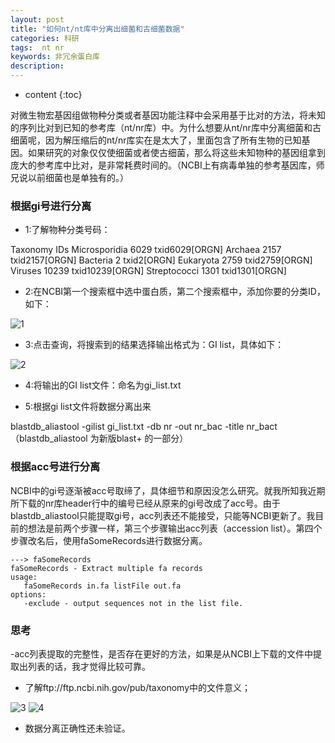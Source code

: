 ```yaml
---
layout: post
title: "如何nt/nt库中分离出细菌和古细菌数据"
categories: 科研
tags:  nt nr 
keywords: 非冗余蛋白库
description: 
---
```


* content
{:toc}


对微生物宏基因组做物种分类或者基因功能注释中会采用基于比对的方法，将未知的序列比对到已知的参考库（nt/nr库）中。为什么想要从nt/nr库中分离细菌和古细菌呢，因为解压缩后的nt/nr库实在是太大了，里面包含了所有生物的已知基因。如果研究的对象仅仅使细菌或者使古细菌，那么将这些未知物种的基因组拿到庞大的参考库中比对，是非常耗费时间的。（NCBI上有病毒单独的参考基因库，师兄说以前细菌也是单独有的。）






### 根据gi号进行分离

- 1:了解物种分类号码：

Taxonomy IDs
Microsporidia 6029  txid6029[ORGN]
Archaea 2157  txid2157[ORGN]
Bacteria 2  txid2[ORGN]
Eukaryota 2759  txid2759[ORGN]
Viruses 10239  txid10239[ORGN]
Streptococci 1301  txid1301[ORGN]

- 2:在NCBI第一个搜索框中选中蛋白质，第二个搜索框中，添加你要的分类ID，如下：

![1](http://o7zaxp1i2.bkt.clouddn.com/b780c19f-deca-45e2-8f1d-4cc79d27192b.png)


- 3:点击查询，将搜索到的结果选择输出格式为：GI list，具体如下：

![2](http://o7zaxp1i2.bkt.clouddn.com/1f00b368-9240-4539-8bdb-577cee6d5e0d.png)

- 4:将输出的GI list文件：命名为gi_list.txt

- 5:根据gi list文件将数据分离出来

blastdb_aliastool -gilist gi_list.txt -db nr -out nr_bac -title nr_bact
（blastdb_aliastool 为新版blast+ 的一部分）

### 根据acc号进行分离

NCBI中的gi号逐渐被acc号取缔了，具体细节和原因没怎么研究。就我所知我近期所下载的nr库header行中的编号已经从原来的gi号改成了acc号。由于blastdb_aliastool只能提取gi号，acc列表还不能接受，只能等NCBI更新了。我目前的想法是前两个步骤一样，第三个步骤输出acc列表（accession list）。第四个步骤改名后，使用faSomeRecords进行数据分离。

```
---> faSomeRecords
faSomeRecords - Extract multiple fa records
usage:
   faSomeRecords in.fa listFile out.fa
options:
   -exclude - output sequences not in the list file.
```

### 思考
-acc列表提取的完整性，是否存在更好的方法，如果是从NCBI上下载的文件中提取出列表的话，我才觉得比较可靠。

- 了解ftp://ftp.ncbi.nih.gov/pub/taxonomy中的文件意义；

![3](http://o7zaxp1i2.bkt.clouddn.com/c6e46894-cfd6-4bc7-9a36-ee72a7517750.png)
![4](http://o7zaxp1i2.bkt.clouddn.com/54e83766-ff4a-409c-8024-1d8179658147.png)


- 数据分离正确性还未验证。




